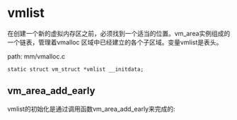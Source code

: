 vmlist
========================================

在创建一个新的虚拟内存区之前，必须找到一个适当的位置。vm_area实例组成的一个链表，管理着vmalloc
区域中已经建立的各个子区域。变量vmlist是表头。

path: mm/vmalloc.c
```
static struct vm_struct *vmlist __initdata;
```

vm_area_add_early
----------------------------------------

vmlist的初始化是通过调用函数vm_area_add_early来完成的:
